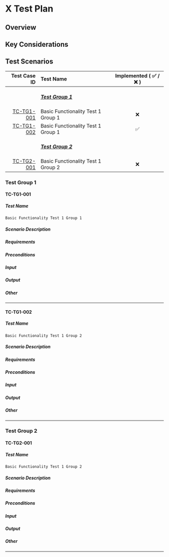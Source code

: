 # X Test Plan

## Overview

<!-- Provide a brief overview of the feature or component under test. Provide a link to the design document or HIP if available. -->

## Key Considerations

<!-- Provide a list of more intricate considerations that are note-worthy in the implementation or experience. -->

## Test Scenarios

|              Test Case ID | Test Name                                          | Implemented ( :white_check_mark: / :x: ) |
|--------------------------:|:---------------------------------------------------|:----------------------------------------:|
|                           | [_**<br/>Test Group 1<br/><br/>**_](#test-group-1) |                                          |
| [TC-TG1-001](#tc-tg1-001) | Basic Functionality Test 1 Group 1                 |                   :x:                    |
| [TC-TG1-002](#tc-tg1-002) | Basic Functionality Test 1 Group 1                 |            :white_check_mark:            |
|                           | [_**<br/>Test Group 2<br/><br/>**_](#test-group-2) |                                          |
| [TC-TG2-001](#tc-tg2-001) | Basic Functionality Test 1 Group 2                 |                   :x:                    |

### Test Group 1

#### TC-TG1-001

##### Test Name

`Basic Functionality Test 1 Group 1`

##### Scenario Description

<!-- Describe the scenario of the test. -->

##### Requirements

<!-- What are the requirement(s) that the test should . -->

##### Preconditions

<!-- What are the preconditions that will allow us to run the test? -->

##### Input

<!-- What is the input of the test? -->

##### Output

<!-- What output/result is expected to be produced at the end of the test? -->

##### Other

<!-- Additional information, if applicable -->

---

#### TC-TG1-002

##### Test Name

`Basic Functionality Test 1 Group 2`

##### Scenario Description

<!-- Describe the scenario of the test. -->

##### Requirements

<!-- What are the requirement(s) that the test should . -->

##### Preconditions

<!-- What are the preconditions that will allow us to run the test? -->

##### Input

<!-- What is the input of the test? -->

##### Output

<!-- What output/result is expected to be produced at the end of the test? -->

##### Other

<!-- Additional information, if applicable -->

---

### Test Group 2

#### TC-TG2-001

##### Test Name

`Basic Functionality Test 1 Group 2`

##### Scenario Description

<!-- Describe the scenario of the test. -->

##### Requirements

<!-- What are the requirement(s) that the test should . -->

##### Preconditions

<!-- What are the preconditions that will allow us to run the test? -->

##### Input

<!-- What is the input of the test? -->

##### Output

<!-- What output/result is expected to be produced at the end of the test? -->

##### Other

<!-- Additional information, if applicable-->

---
